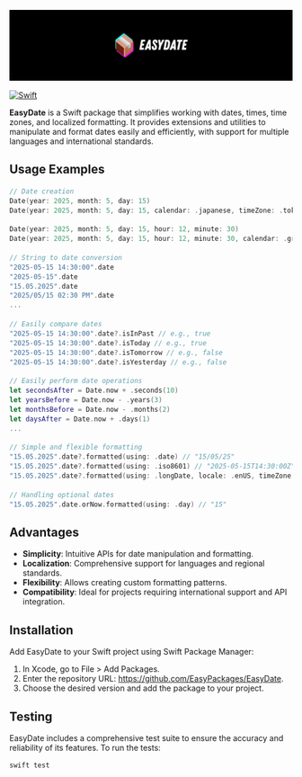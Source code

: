 ![banner](./docs/banner.jpg)

[![Swift](https://github.com/EasyPackages/EasyDate/actions/workflows/swift.yml/badge.svg)](https://github.com/EasyPackages/EasyDate/actions/workflows/swift.yml)

**EasyDate** is a Swift package that simplifies working with dates, times, time zones, and localized formatting. It provides extensions and utilities to manipulate and format dates easily and efficiently, with support for multiple languages and international standards.

## Usage Examples

```swift
// Date creation
Date(year: 2025, month: 5, day: 15)
Date(year: 2025, month: 5, day: 15, calendar: .japanese, timeZone: .tokyo)

Date(year: 2025, month: 5, day: 15, hour: 12, minute: 30)
Date(year: 2025, month: 5, day: 15, hour: 12, minute: 30, calendar: .gregorian, timeZone: .gmt)
    
// String to date conversion
"2025-05-15 14:30:00".date
"2025-05-15".date
"15.05.2025".date
"2025/05/15 02:30 PM".date
...
    
// Easily compare dates
"2025-05-15 14:30:00".date?.isInPast // e.g., true
"2025-05-15 14:30:00".date?.isToday // e.g., true
"2025-05-15 14:30:00".date?.isTomorrow // e.g., false
"2025-05-15 14:30:00".date?.isYesterday // e.g., false
    
// Easily perform date operations
let secondsAfter = Date.now + .seconds(10)
let yearsBefore = Date.now - .years(3)
let monthsBefore = Date.now - .months(2)
let daysAfter = Date.now + .days(1)
...
    
// Simple and flexible formatting
"15.05.2025".date?.formatted(using: .date) // "15/05/25"
"15.05.2025".date?.formatted(using: .iso8601) // "2025-05-15T14:30:00Z"
"15.05.2025".date?.formatted(using: .longDate, locale: .enUS, timeZone: .gmt) // "May 15, 2025"
    
// Handling optional dates
"15.05.2025".date.orNow.formatted(using: .day) // "15"
```

## Advantages

- **Simplicity**: Intuitive APIs for date manipulation and formatting.
- **Localization**: Comprehensive support for languages and regional standards.
- **Flexibility**: Allows creating custom formatting patterns.
- **Compatibility**: Ideal for projects requiring international support and API integration.

## Installation

Add EasyDate to your Swift project using Swift Package Manager:

1. In Xcode, go to File > Add Packages.
2. Enter the repository URL: https://github.com/EasyPackages/EasyDate.
3. Choose the desired version and add the package to your project.

## Testing

EasyDate includes a comprehensive test suite to ensure the accuracy and reliability of its features. To run the tests:

```swift
swift test
```
